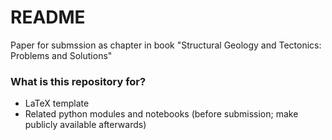 # README #

Paper for submssion as chapter in book "Structural Geology and Tectonics: Problems and Solutions"



### What is this repository for? ###

* LaTeX template
* Related python modules and notebooks (before submission; make publicly available afterwards)
